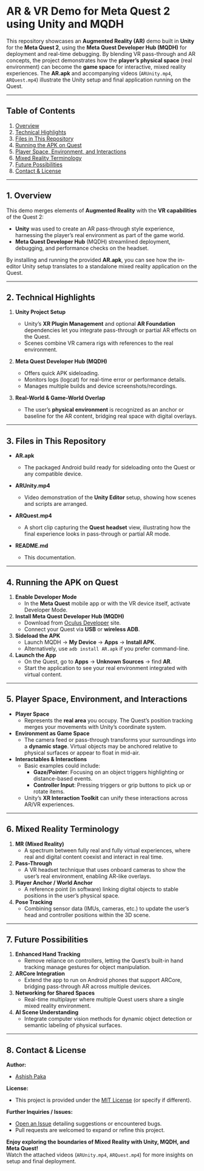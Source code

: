 # AR & VR Demo for Meta Quest 2 using Unity and MQDH

This repository showcases an **Augmented Reality (AR)** demo built in **Unity** for the **Meta Quest 2**, using the **Meta Quest Developer Hub (MQDH)** for deployment and real-time debugging. By blending VR pass-through and AR concepts, the project demonstrates how the **player’s physical space** (real environment) can become the **game space** for interactive, mixed reality experiences. The **AR.apk** and accompanying videos (`ARUnity.mp4`, `ARQuest.mp4`) illustrate the Unity setup and final application running on the Quest.

---

## Table of Contents
1. [Overview](#overview)  
2. [Technical Highlights](#technical-highlights)  
3. [Files in This Repository](#files-in-this-repository)  
4. [Running the APK on Quest](#running-the-apk-on-quest)  
5. [Player Space, Environment, and Interactions](#player-space-environment-and-interactions)  
6. [Mixed Reality Terminology](#mixed-reality-terminology)  
7. [Future Possibilities](#future-possibilities)  
8. [Contact & License](#contact--license)

---

## 1. Overview
This demo merges elements of **Augmented Reality** with the **VR capabilities** of the Quest 2:
- **Unity** was used to create an AR pass-through style experience, harnessing the player’s real environment as part of the game world.  
- **Meta Quest Developer Hub** (MQDH) streamlined deployment, debugging, and performance checks on the headset.

By installing and running the provided **AR.apk**, you can see how the in-editor Unity setup translates to a standalone mixed reality application on the Quest.

---

## 2. Technical Highlights
1. **Unity Project Setup**  
   - Unity’s **XR Plugin Management** and optional **AR Foundation** dependencies let you integrate pass-through or partial AR effects on the Quest.  
   - Scenes combine VR camera rigs with references to the real environment.

2. **Meta Quest Developer Hub (MQDH)**  
   - Offers quick APK sideloading.  
   - Monitors logs (logcat) for real-time error or performance details.  
   - Manages multiple builds and device screenshots/recordings.

3. **Real-World & Game-World Overlap**  
   - The user’s **physical environment** is recognized as an anchor or baseline for the AR content, bridging real space with digital overlays.

---

## 3. Files in This Repository
- **AR.apk**  
  - The packaged Android build ready for sideloading onto the Quest or any compatible device.

- **ARUnity.mp4**  
  - Video demonstration of the **Unity Editor** setup, showing how scenes and scripts are arranged.

- **ARQuest.mp4**  
  - A short clip capturing the **Quest headset** view, illustrating how the final experience looks in pass-through or partial AR mode.

- **README.md**  
  - This documentation.

---

## 4. Running the APK on Quest
1. **Enable Developer Mode**  
   - In the **Meta Quest** mobile app or with the VR device itself, activate Developer Mode.
2. **Install Meta Quest Developer Hub (MQDH)**  
   - Download from [Oculus Developer](https://developer.oculus.com/) site.  
   - Connect your Quest via **USB** or **wireless ADB**.
3. **Sideload the APK**  
   - Launch MQDH → **My Device** → **Apps** → **Install APK**.  
   - Alternatively, use `adb install AR.apk` if you prefer command-line.
4. **Launch the App**  
   - On the Quest, go to **Apps** → **Unknown Sources** → find **AR**.  
   - Start the application to see your real environment integrated with virtual content.

---

## 5. Player Space, Environment, and Interactions

- **Player Space**  
  - Represents the **real area** you occupy. The Quest’s position tracking merges your movements with Unity’s coordinate system.
- **Environment as Game Space**  
  - The camera feed or pass-through transforms your surroundings into a **dynamic stage**. Virtual objects may be anchored relative to physical surfaces or appear to float in mid-air.
- **Interactables & Interactions**  
  - Basic examples could include:
    - **Gaze/Pointer**: Focusing on an object triggers highlighting or distance-based events.  
    - **Controller Input**: Pressing triggers or grip buttons to pick up or rotate items.  
  - Unity’s **XR Interaction Toolkit** can unify these interactions across AR/VR experiences.

---

## 6. Mixed Reality Terminology

1. **MR (Mixed Reality)**  
   - A spectrum between fully real and fully virtual experiences, where real and digital content coexist and interact in real time.
2. **Pass-Through**  
   - A VR headset technique that uses onboard cameras to show the user’s real environment, enabling AR-like overlays.
3. **Player Anchor / World Anchor**  
   - A reference point (in software) linking digital objects to stable positions in the user’s physical space.
4. **Pose Tracking**  
   - Combining sensor data (IMUs, cameras, etc.) to update the user’s head and controller positions within the 3D scene.

---

## 7. Future Possibilities
1. **Enhanced Hand Tracking**  
   - Remove reliance on controllers, letting the Quest’s built-in hand tracking manage gestures for object manipulation.
2. **ARCore Integration**  
   - Extend the app to run on Android phones that support ARCore, bridging pass-through AR across multiple devices.
3. **Networking for Shared Spaces**  
   - Real-time multiplayer where multiple Quest users share a single mixed reality environment.
4. **AI Scene Understanding**  
   - Integrate computer vision methods for dynamic object detection or semantic labeling of physical surfaces.

---

## 8. Contact & License
**Author:**  
- [Ashish Paka](https://github.com/Ashish-Paka)

**License:**  
- This project is provided under the [MIT License](LICENSE) (or specify if different).

**Further Inquiries / Issues:**  
- [Open an Issue](https://github.com/Ashish-Paka/AugmentedReality_in_Quest_Android_unity/issues) detailing suggestions or encountered bugs.  
- Pull requests are welcomed to expand or refine this project.

**Enjoy exploring the boundaries of Mixed Reality with Unity, MQDH, and Meta Quest!**  
Watch the attached videos (`ARUnity.mp4`, `ARQuest.mp4`) for more insights on setup and final deployment.
